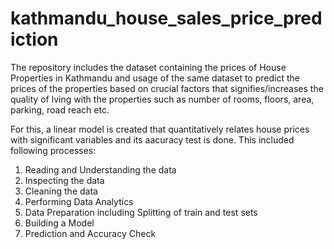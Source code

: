 # kathmandu_house_sales_price_prediction

The repository includes the dataset containing the prices of House Properties in Kathmandu and usage of the same dataset to predict the prices of the properties based on crucial factors that signifies/increases the quality of lving with the properties such as number of rooms, floors, area, parking, road reach etc. 

For this, a linear model is created that quantitatively relates house prices with significant variables and its aacuracy test is done. This included following processes:

1. Reading and Understanding the data
2. Inspecting the data 
3. Cleaning the data
4. Performing Data Analytics 
5. Data Preparation including Splitting of train and test sets
6. Building a Model
7. Prediction and Accuracy Check 
